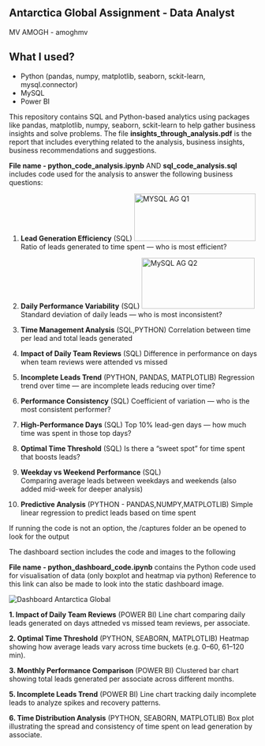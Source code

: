 ## Antarctica Global Assignment - Data Analyst
MV AMOGH - amoghmv

## What I used?
- Python (pandas, numpy, matplotlib, seaborn, sckit-learn, mysql.connector)
- MySQL
- Power BI

This repository contains SQL and Python-based analytics using packages like pandas, matplotlib, numpy, seaborn, sckit-learn to help gather business insights and solve problems.
The file **insights_through_analysis.pdf** is the report that includes everything related to the analysis, business insights, business recommendations and suggestions.

**File name - python_code_analysis.ipynb**
              AND
              **sql_code_analysis.sql** includes code used for the analysis to answer the following business questions:

1. **Lead Generation Efficiency** (SQL) <img width="246" height="96" alt="MYSQL AG Q1" src="https://github.com/user-attachments/assets/2830aa7f-b720-4ad7-bb09-307c0142dcad" />
Ratio of leads generated to time spent — who is most efficient?

2. **Daily Performance Variability** (SQL) <img width="229" height="103" alt="MySQL AG Q2" src="https://github.com/user-attachments/assets/dd6b6c33-94e1-4a31-8196-eb5c8f606752" />
Standard deviation of daily leads — who is most inconsistent?

3. **Time Management Analysis** (SQL,PYTHON) 
Correlation between time per lead and total leads generated

4. **Impact of Daily Team Reviews**  (SQL)
Difference in performance on days when team reviews were attended vs missed

5. **Incomplete Leads Trend**  (PYTHON, PANDAS, MATPLOTLIB)
Regression trend over time — are incomplete leads reducing over time?

6. **Performance Consistency** (SQL)
Coefficient of variation — who is the most consistent performer?

7. **High-Performance Days**  (SQL)
Top 10% lead-gen days — how much time was spent in those top days?

8. **Optimal Time Threshold**  (SQL)
Is there a “sweet spot” for time spent that boosts leads?

9. **Weekday vs Weekend Performance** (SQL)  
Comparing average leads between weekdays and weekends
(also added mid-week for deeper analysis)

11. **Predictive Analysis** (PYTHON - PANDAS,NUMPY,MATPLOTLIB)
Simple linear regression to predict leads based on time spent

If running the code is not an option, 
the /captures folder an be opened to look for the output

The dashboard section includes the code and images to the following

**File name - python_dashboard_code.ipynb** contains the Python code used for visualisation of data (only boxplot and heatmap via python)
Reference to this link can also be made to look into the static dashboard image.

![Dashboard Antarctica Global](https://github.com/user-attachments/assets/eabb0377-0d33-4b27-8e00-db6a239aaacc)

**1. Impact of Daily Team Reviews** (POWER BI)
Line chart comparing daily leads generated on days attneded vs missed team reviews, per associate.

**2. Optimal Time Threshold** (PYTHON, SEABORN, MATPLOTLIB)
Heatmap showing how average leads vary across time buckets (e.g. 0–60, 61–120 min).

**3. Monthly Performance Comparison** (POWER BI)
Clustered bar chart showing total leads generated per associate across different months.


**5. Incomplete Leads Trend** (POWER BI)
Line chart tracking daily incomplete leads to analyze spikes and recovery patterns.

**6. Time Distribution Analysis** (PYTHON, SEABORN, MATPLOTLIB)
Box plot illustrating the spread and consistency of time spent on lead generation by associate.

